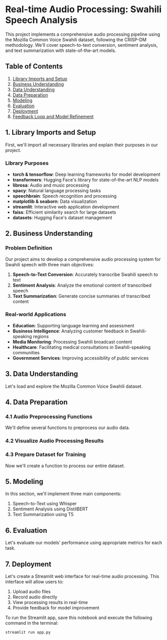 # Real-time Audio Processing: Swahili Speech Analysis

This project implements a comprehensive audio processing pipeline using the Mozilla Common Voice Swahili dataset, following the CRISP-DM methodology. We'll cover speech-to-text conversion, sentiment analysis, and text summarization with state-of-the-art models.

## Table of Contents
1. [Library Imports and Setup](#1)
2. [Business Understanding](#2)
3. [Data Understanding](#3)
4. [Data Preparation](#4)
5. [Modeling](#5)
6. [Evaluation](#6)
7. [Deployment](#7)
8. [Feedback Loop and Model Refinement](#8)

<a id='1'></a>
## 1. Library Imports and Setup

First, we'll import all necessary libraries and explain their purposes in our project.

### Library Purposes

- **torch & tensorflow**: Deep learning frameworks for model development
- **transformers**: Hugging Face's library for state-of-the-art NLP models
- **librosa**: Audio and music processing
- **spacy**: Natural language processing tasks
- **speechbrain**: Speech recognition and processing
- **matplotlib & seaborn**: Data visualization
- **streamlit**: Interactive web application development
- **faiss**: Efficient similarity search for large datasets
- **datasets**: Hugging Face's dataset management

<a id='2'></a>
## 2. Business Understanding

### Problem Definition

Our project aims to develop a comprehensive audio processing system for Swahili speech with three main objectives:

1. **Speech-to-Text Conversion**: Accurately transcribe Swahili speech to text
2. **Sentiment Analysis**: Analyze the emotional content of transcribed speech
3. **Text Summarization**: Generate concise summaries of transcribed content

### Real-world Applications

- **Education**: Supporting language learning and assessment
- **Business Intelligence**: Analyzing customer feedback in Swahili-speaking regions
- **Media Monitoring**: Processing Swahili broadcast content
- **Healthcare**: Facilitating medical consultations in Swahili-speaking communities
- **Government Services**: Improving accessibility of public services

<a id='3'></a>
## 3. Data Understanding

Let's load and explore the Mozilla Common Voice Swahili dataset.

<a id='4'></a>
## 4. Data Preparation

### 4.1 Audio Preprocessing Functions

We'll define several functions to preprocess our audio data.

### 4.2 Visualize Audio Processing Results

### 4.3 Prepare Dataset for Training

Now we'll create a function to process our entire dataset.

<a id='5'></a>
## 5. Modeling

In this section, we'll implement three main components:
1. Speech-to-Text using Whisper
2. Sentiment Analysis using DistilBERT
3. Text Summarization using T5

<a id='6'></a>
## 6. Evaluation

Let's evaluate our models' performance using appropriate metrics for each task.

<a id='7'></a>
## 7. Deployment

Let's create a Streamlit web interface for real-time audio processing. This interface will allow users to:
1. Upload audio files
2. Record audio directly
3. View processing results in real-time
4. Provide feedback for model improvement

To run the Streamlit app, save this notebook and execute the following command in the terminal:
```bash
streamlit run app.py
